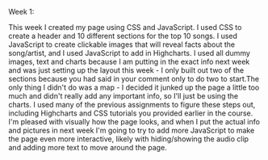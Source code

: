 Week 1:

This week I created my page using CSS and JavaScript. I used CSS to create a header and 10 different sections for the top 10 songs. I used JavaScript to create clickable images that will reveal facts about the song/artist, and I used JavaScript to add in Highcharts. I used all dummy images, text and charts because I am putting in the exact info next week and was just setting up the layout this week - I only built out two of the sections because you had said in your comment only to do two to start.The only thing I didn't do was a map - I decided it junked up the page a little too much and didn't really add any important info, so I'll just be using the charts. I used many of the previous assignments to figure these steps out, including Highcharts and CSS tutorials you provided earlier in the course. I'm pleased with visually how the page looks, and when I put the actual info and pictures in next week I'm going to try to add more JavaScript to make the page even more interactive, likely with hiding/showing the audio clip and adding more text to move around the page. 
